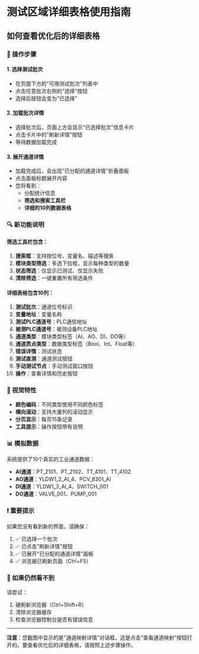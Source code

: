 # 测试区域详细表格使用指南

## 如何查看优化后的详细表格

### 🎯 操作步骤

#### 1. 选择测试批次
- 在页面下方的"可用测试批次"列表中
- 点击任意批次右侧的"选择"按钮
- 选择后按钮会变为"已选择"

#### 2. 加载批次详情
- 选择批次后，页面上方会显示"已选择批次"信息卡片
- 点击卡片中的"刷新详情"按钮
- 等待数据加载完成

#### 3. 展开通道详情
- 加载完成后，会出现"已分配的通道详情"折叠面板
- 点击面板标题展开内容
- 您将看到：
  - 分配统计信息
  - **筛选和搜索工具栏**
  - **详细的10列数据表格**

### 🔍 新功能说明

#### 筛选工具栏包含：
1. **搜索框**：支持按位号、变量名、描述等搜索
2. **模块类型筛选**：多选下拉框，显示每种类型的数量
3. **状态筛选**：仅显示已测试、仅显示失败
4. **清除筛选**：一键重置所有筛选条件

#### 详细表格包含10列：
1. **测试批次**：通道位号标识
2. **变量地址**：变量名称
3. **测试PLC通道号**：PLC通信地址
4. **被测PLC通道号**：被测设备PLC地址
5. **通道类型**：模块类型标签（AI、AO、DI、DO等）
6. **通道质点类型**：数据类型标签（Bool、Int、Float等）
7. **错误详情**：测试状态
8. **测试直测**：通道测试按钮
9. **手动测试节点**：手动测试窗口按钮
10. **操作**：查看详情和历史按钮

### 🎨 视觉特性

- **颜色编码**：不同类型使用不同颜色标签
- **横向滚动**：支持大量列的滚动显示
- **分页显示**：每页15条记录
- **工具提示**：操作按钮带有说明

### 📊 模拟数据

系统提供了10个真实的工业通道数据：
- **AI通道**：PT_2101、PT_2102、TT_4101、TT_4102
- **AO通道**：YLDW1_2_AI_4、PCV_8301_AI
- **DI通道**：YLDW1_3_AI_4、SWITCH_001
- **DO通道**：VALVE_001、PUMP_001

### ❗ 重要提示

如果您没有看到新的界面，请确保：
1. ✅ 已选择一个批次
2. ✅ 已点击"刷新详情"按钮
3. ✅ 已展开"已分配的通道详情"面板
4. ✅ 浏览器已刷新页面（Ctrl+F5）

### 🔄 如果仍然看不到

请尝试：
1. 硬刷新浏览器（Ctrl+Shift+R）
2. 清除浏览器缓存
3. 检查浏览器控制台是否有错误信息

---

**注意**：您截图中显示的是"通道映射详情"对话框，这是点击"查看通道映射"按钮打开的。要查看优化后的详细表格，请按照上述步骤操作。 
